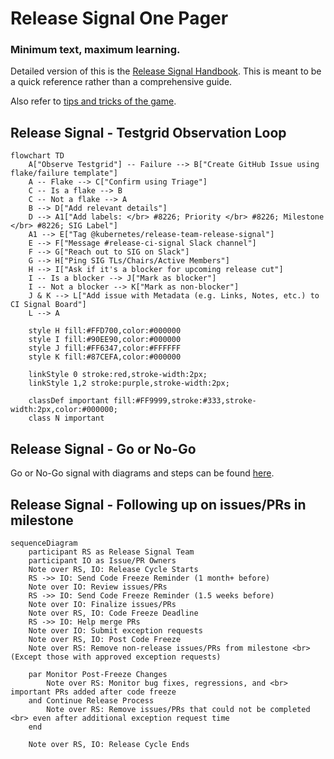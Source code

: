 # Release Signal One Pager

<h3>Minimum text, maximum learning.</h3>

Detailed version of this is the [Release Signal Handbook](/release-team/role-handbooks/release-signal/README.md). This is meant to be a quick
reference rather than a comprehensive guide.

Also refer to [tips and tricks of the game](/release-team/role-handbooks/release-signal/README.md#tips-and-tricks-of-the-game).

## Release Signal - Testgrid Observation Loop

```mermaid
flowchart TD
    A["Observe Testgrid"] -- Failure --> B["Create GitHub Issue using flake/failure template"]
    A -- Flake --> C["Confirm using Triage"]
    C -- Is a flake --> B
    C -- Not a flake --> A
    B --> D["Add relevant details"]
    D --> A1["Add labels: </br> #8226; Priority </br> #8226; Milestone </br> #8226; SIG Label"]
    A1 --> E["Tag @kubernetes/release-team-release-signal"]
    E --> F["Message #release-ci-signal Slack channel"]
    F --> G["Reach out to SIG on Slack"]
    G --> H["Ping SIG TLs/Chairs/Active Members"]
    H --> I["Ask if it's a blocker for upcoming release cut"]
    I -- Is a blocker --> J["Mark as blocker"]
    I -- Not a blocker --> K["Mark as non-blocker"]
    J & K --> L["Add issue with Metadata (e.g. Links, Notes, etc.) to CI Signal Board"]
    L --> A
    
    style H fill:#FFD700,color:#000000
    style I fill:#90EE90,color:#000000
    style J fill:#FF6347,color:#FFFFFF
    style K fill:#87CEFA,color:#000000

    linkStyle 0 stroke:red,stroke-width:2px;
    linkStyle 1,2 stroke:purple,stroke-width:2px;

    classDef important fill:#FF9999,stroke:#333,stroke-width:2px,color:#000000;
    class N important
```

## Release Signal - Go or No-Go

Go or No-Go signal with diagrams and steps can be found [here](/release-team/role-handbooks/release-signal/README.md#release-cutting---go-or-no-go). 

## Release Signal - Following up on issues/PRs in milestone

```mermaid
sequenceDiagram
    participant RS as Release Signal Team
    participant IO as Issue/PR Owners
    Note over RS, IO: Release Cycle Starts
    RS ->> IO: Send Code Freeze Reminder (1 month+ before)
    Note over IO: Review issues/PRs
    RS ->> IO: Send Code Freeze Reminder (1.5 weeks before)
    Note over IO: Finalize issues/PRs
    Note over RS, IO: Code Freeze Deadline
    RS ->> IO: Help merge PRs
    Note over IO: Submit exception requests
    Note over RS, IO: Post Code Freeze
    Note over RS: Remove non-release issues/PRs from milestone <br> (Except those with approved exception requests)

    par Monitor Post-Freeze Changes
        Note over RS: Monitor bug fixes, regressions, and <br> important PRs added after code freeze
    and Continue Release Process
        Note over RS: Remove issues/PRs that could not be completed <br> even after additional exception request time
    end

    Note over RS, IO: Release Cycle Ends
```

